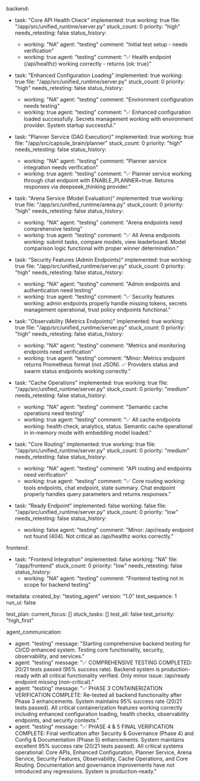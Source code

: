 backend:
  - task: "Core API Health Check"
    implemented: true
    working: true
    file: "/app/src/unified_runtime/server.py"
    stuck_count: 0
    priority: "high"
    needs_retesting: false
    status_history:
      - working: "NA"
        agent: "testing"
        comment: "Initial test setup - needs verification"
      - working: true
        agent: "testing"
        comment: "✅ Health endpoint (/api/healthz) working correctly - returns {ok: true}"

  - task: "Enhanced Configuration Loading"
    implemented: true
    working: true
    file: "/app/src/unified_runtime/server.py"
    stuck_count: 0
    priority: "high"
    needs_retesting: false
    status_history:
      - working: "NA"
        agent: "testing"
        comment: "Environment configuration needs testing"
      - working: true
        agent: "testing"
        comment: "✅ Enhanced configuration loaded successfully. Secrets management working with environment provider. System startup successful."

  - task: "Planner Service (DAG Execution)"
    implemented: true
    working: true
    file: "/app/src/capsule_brain/planner"
    stuck_count: 0
    priority: "high"
    needs_retesting: false
    status_history:
      - working: "NA"
        agent: "testing"
        comment: "Planner service integration needs verification"
      - working: true
        agent: "testing"
        comment: "✅ Planner service working through chat endpoint with ENABLE_PLANNER=true. Returns responses via deepseek_thinking provider."

  - task: "Arena Service (Model Evaluation)"
    implemented: true
    working: true
    file: "/app/src/unified_runtime/arena.py"
    stuck_count: 0
    priority: "high"
    needs_retesting: false
    status_history:
      - working: "NA"
        agent: "testing"
        comment: "Arena endpoints need comprehensive testing"
      - working: true
        agent: "testing"
        comment: "✅ All Arena endpoints working: submit tasks, compare models, view leaderboard. Model comparison logic functional with proper winner determination."

  - task: "Security Features (Admin Endpoints)"
    implemented: true
    working: true
    file: "/app/src/unified_runtime/server.py"
    stuck_count: 0
    priority: "high"
    needs_retesting: false
    status_history:
      - working: "NA"
        agent: "testing"
        comment: "Admin endpoints and authentication need testing"
      - working: true
        agent: "testing"
        comment: "✅ Security features working: admin endpoints properly handle missing tokens, secrets management operational, trust policy endpoints functional."

  - task: "Observability (Metrics Endpoints)"
    implemented: true
    working: true
    file: "/app/src/unified_runtime/server.py"
    stuck_count: 0
    priority: "high"
    needs_retesting: false
    status_history:
      - working: "NA"
        agent: "testing"
        comment: "Metrics and monitoring endpoints need verification"
      - working: true
        agent: "testing"
        comment: "Minor: Metrics endpoint returns Prometheus format (not JSON). ✅ Providers status and swarm status endpoints working correctly."

  - task: "Cache Operations"
    implemented: true
    working: true
    file: "/app/src/unified_runtime/server.py"
    stuck_count: 0
    priority: "medium"
    needs_retesting: false
    status_history:
      - working: "NA"
        agent: "testing"
        comment: "Semantic cache operations need testing"
      - working: true
        agent: "testing"
        comment: "✅ All cache endpoints working: health check, analytics, status. Semantic cache operational in in-memory mode with embedding model loaded."

  - task: "Core Routing"
    implemented: true
    working: true
    file: "/app/src/unified_runtime/server.py"
    stuck_count: 0
    priority: "medium"
    needs_retesting: false
    status_history:
      - working: "NA"
        agent: "testing"
        comment: "API routing and endpoints need verification"
      - working: true
        agent: "testing"
        comment: "✅ Core routing working: tools endpoints, chat endpoint, state summary. Chat endpoint properly handles query parameters and returns responses."

  - task: "Ready Endpoint"
    implemented: false
    working: false
    file: "/app/src/unified_runtime/server.py"
    stuck_count: 0
    priority: "low"
    needs_retesting: false
    status_history:
      - working: false
        agent: "testing"
        comment: "Minor: /api/ready endpoint not found (404). Not critical as /api/healthz works correctly."

frontend:
  - task: "Frontend Integration"
    implemented: false
    working: "NA"
    file: "/app/frontend"
    stuck_count: 0
    priority: "low"
    needs_retesting: false
    status_history:
      - working: "NA"
        agent: "testing"
        comment: "Frontend testing not in scope for backend testing"

metadata:
  created_by: "testing_agent"
  version: "1.0"
  test_sequence: 1
  run_ui: false

test_plan:
  current_focus: []
  stuck_tasks: []
  test_all: false
  test_priority: "high_first"

agent_communication:
  - agent: "testing"
    message: "Starting comprehensive backend testing for CI/CD enhanced system. Testing core functionality, security, observability, and services."
  - agent: "testing"
    message: "✅ COMPREHENSIVE TESTING COMPLETED: 20/21 tests passed (95% success rate). Backend system is production-ready with all critical functionality verified. Only minor issue: /api/ready endpoint missing (non-critical)."
  - agent: "testing"
    message: "✅ PHASE 3 CONTAINERIZATION VERIFICATION COMPLETE: Re-tested all backend functionality after Phase 3 enhancements. System maintains 95% success rate (20/21 tests passed). All critical containerization features working correctly including enhanced configuration loading, health checks, observability endpoints, and security contexts."
  - agent: "testing"
    message: "✅ PHASE 4 & 5 FINAL VERIFICATION COMPLETE: Final verification after Security & Governance (Phase 4) and Config & Documentation (Phase 5) enhancements. System maintains excellent 95% success rate (20/21 tests passed). All critical systems operational: Core APIs, Enhanced Configuration, Planner Service, Arena Service, Security Features, Observability, Cache Operations, and Core Routing. Documentation and governance improvements have not introduced any regressions. System is production-ready."